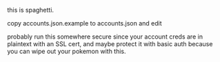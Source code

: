 this is spaghetti.

copy accounts.json.example to accounts.json and edit

probably run this somewhere secure since your account creds are in plaintext with an SSL cert, and maybe protect it with basic auth because you can wipe out your pokemon with this.